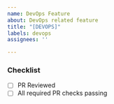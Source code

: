 ```yaml
---
name: DevOps Feature
about: DevOps related feature
title: "[DEVOPS]"
labels: devops
assignees: ''

---
```


### Checklist
- [ ] PR Reviewed
- [ ] All required PR checks passing
